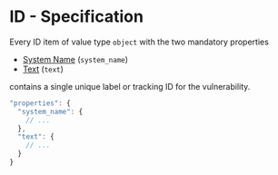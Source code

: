 # ID - Specification

Every ID item of value type `object` with the two mandatory properties

* [System Name](id/system_name-spec.en.md) (`system_name`)
* [Text](id/text-spec.en.md) (`text`)

contains a single unique label or tracking ID for the vulnerability.

```javascript
"properties": {
  "system_name": {
    // ...
  },
  "text": {
    // ...
  }
}
```
